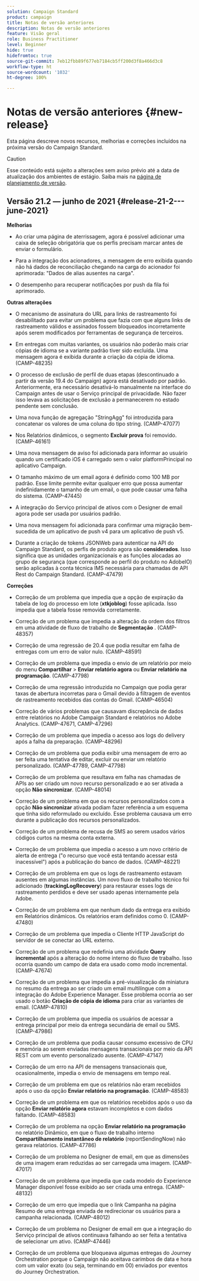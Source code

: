 ```yaml
---
solution: Campaign Standard
product: campaign
title: Notas de versão anteriores
description: Notas de versão anteriores
feature: Visão geral
role: Business Practitioner
level: Beginner
hide: true
hidefromtoc: true
source-git-commit: 7eb12fbb89f677eb7184cb5ff200d3f8a466d3c8
workflow-type: ht
source-wordcount: '1032'
ht-degree: 100%

---
```


# Notas de versão anteriores {#new-release}

Esta página descreve novos recursos, melhorias e correções incluídos na próxima versão do Campaign Standard.

>[!CAUTION]
>
> Esse conteúdo está sujeito a alterações sem aviso prévio até a data de atualização dos ambientes de estágio. Saiba mais na [página de planejamento de versão](../../rn/using/release-planning.md).


## Versão 21.2 — junho de 2021 {#release-21-2---june-2021}

**Melhorias**

* Ao criar uma página de aterrissagem, agora é possível adicionar uma caixa de seleção obrigatória que os perfis precisam marcar antes de enviar o formulário.

* Para a integração dos acionadores, a mensagem de erro exibida quando não há dados de reconciliação chegando na carga do acionador foi aprimorada: &quot;Dados de alias ausentes na carga&quot;.

* O desempenho para recuperar notificações por push da fila foi aprimorado.

**Outras alterações**

* O mecanismo de assinatura do URL para links de rastreamento foi desabilitado para evitar um problema que fazia com que alguns links de rastreamento válidos e assinados fossem bloqueados incorretamente após serem modificados por ferramentas de segurança de terceiros.

* Em entregas com muitas variantes, os usuários não poderão mais criar cópias de idioma se a variante padrão tiver sido excluída. Uma mensagem agora é exibida durante a criação da cópia de idioma. (CAMP-48235)

* O processo de exclusão de perfil de duas etapas (descontinuado a partir da versão 19.4 do Campaign) agora está desativado por padrão. Anteriormente, era necessário desativá-lo manualmente na interface do Campaign antes de usar o Serviço principal de privacidade. Não fazer isso levava as solicitações de exclusão a permanecerem no estado pendente sem conclusão.

* Uma nova função de agregação &quot;StringAgg&quot; foi introduzida para concatenar os valores de uma coluna do tipo string. (CAMP-47077)

* Nos Relatórios dinâmicos, o segmento **Excluir prova** foi removido. (CAMP-46161)

* Uma nova mensagem de aviso foi adicionada para informar ao usuário quando um certificado iOS é carregado sem o valor platformPrincipal no aplicativo Campaign.

* O tamanho máximo de um email agora é definido como 100 MB por padrão. Esse limite permite evitar qualquer erro que possa aumentar indefinidamente o tamanho de um email, o que pode causar uma falha do sistema. (CAMP-47445)

* A integração do Serviço principal de ativos com o Designer de email agora pode ser usada por usuários padrão.

* Uma nova mensagem foi adicionada para confirmar uma migração bem-sucedida de um aplicativo de push v4 para um aplicativo de push v5.

* Durante a criação de tokens JSONWeb para autenticar na API do Campaign Standard, os perfis de produto agora são **considerados**. Isso significa que as unidades organizacionais e as funções alocadas ao grupo de segurança (que corresponde ao perfil do produto no AdobeIO) serão aplicadas à conta técnica IMS necessária para chamadas de API Rest do Campaign Standard. (CAMP-47479)


**Correções**

* Correção de um problema que impedia que a opção de expiração da tabela de log do processo em lote (**xtkjoblog**) fosse aplicada. Isso impedia que a tabela fosse removida corretamente.

* Correção de um problema que impedia a alteração da ordem dos filtros em uma atividade de fluxo de trabalho de **Segmentação** . (CAMP-48357)

* Correção de uma regressão de 20.4 que podia resultar em falha de entregas com um erro de valor nulo. (CAMP-48591)

* Correção de um problema que impedia o envio de um relatório por meio do menu **Compartilhar** > **Enviar relatório agora** ou **Enviar relatório na programação**. (CAMP-47798)

* Correção de uma regressão introduzida no Campaign que podia gerar taxas de abertura incorretas para o Gmail devido à filtragem de eventos de rastreamento recebidos das contas do Gmail. (CAMP-46504)

* Correção de vários problemas que causavam discrepância de dados entre relatórios no Adobe Campaign Standard e relatórios no Adobe Analytics. (CAMP-47671, CAMP-47296)

* Correção de um problema que impedia o acesso aos logs do delivery após a falha da preparação. (CAMP-48296)

* Correção de um problema que podia exibir uma mensagem de erro ao ser feita uma tentativa de editar, excluir ou enviar um relatório personalizado. (CAMP-47789, CAMP-47798)

* Correção de um problema que resultava em falha nas chamadas de APIs ao ser criado um novo recurso personalizado e ao ser ativada a opção **Não sincronizar**. (CAMP-48014)

* Correção de um problema em que os recursos personalizados com a opção **Não sincronizar** ativada podiam fazer referência a um esquema que tinha sido reformulado ou excluído. Esse problema causava um erro durante a publicação dos recursos personalizados.

* Correção de um problema de recusa de SMS ao serem usados vários códigos curtos na mesma conta externa.

* Correção de um problema que impedia o acesso a um novo critério de alerta de entrega (&quot;o recurso que você está tentando acessar está inacessível&quot;) após a publicação do banco de dados. (CAMP-48221)

* Correção de um problema em que os logs de rastreamento estavam ausentes em algumas instâncias. Um novo fluxo de trabalho técnico foi adicionado (**trackingLogRecovery**) para restaurar esses logs de rastreamento perdidos e deve ser usado apenas internamente pela Adobe.

* Correção de um problema em que nenhum dado da entrega era exibido em Relatórios dinâmicos. Os relatórios eram definidos como 0. (CAMP-47480)

* Correção de um problema que impedia o Cliente HTTP JavaScript do servidor de se conectar ao URL externo.

* Correção de um problema que redefinia uma atividade **Query incremental** após a alteração do nome interno do fluxo de trabalho. Isso ocorria quando um campo de data era usado como modo incremental. (CAMP-47674)

* Correção de um problema que impedia a pré-visualização da miniatura no resumo da entrega ao ser criado um email multilíngue com a integração do Adobe Experience Manager. Esse problema ocorria ao ser usado o botão **Criação de cópia de idioma** para criar as variantes de email. (CAMP-47810)

* Correção de um problema que impedia os usuários de acessar a entrega principal por meio da entrega secundária de email ou SMS. (CAMP-47986)

* Correção de um problema que podia causar consumo excessivo de CPU e memória ao serem enviadas mensagens transacionais por meio da API REST com um evento personalizado ausente. (CAMP-47147)

* Correção de um erro na API de mensagens transacionais que, ocasionalmente, impedia o envio de mensagens em tempo real.

* Correção de um problema em que os relatórios não eram recebidos após o uso da opção **Enviar relatório na programação**. (CAMP-48583)

* Correção de um problema em que os relatórios recebidos após o uso da opção **Enviar relatório agora** estavam incompletos e com dados faltando. (CAMP-48583)

* Correção de um problema na opção **Enviar relatório na programação** no relatório Dinâmico, em que o fluxo de trabalho interno **Compartilhamento instantâneo de relatório** (reportSendingNow) não gerava relatórios. (CAMP-47786)

* Correção de um problema no Designer de email, em que as dimensões de uma imagem eram reduzidas ao ser carregada uma imagem. (CAMP-47017)

* Correção de um problema que impedia que cada modelo do Experience Manager disponível fosse exibido ao ser criada uma entrega. (CAMP-48132)

* Correção de um erro que impedia que o link Campanha na página Resumo de uma entrega enviada de redirecionar os usuários para a campanha relacionada. (CAMP-48012)

* Correção de um problema no Designer de email em que a integração do Serviço principal de ativos continuava falhando ao ser feita a tentativa de selecionar um ativo. (CAMP-47446)

* Correção de um problema que bloqueava algumas entregas do Journey Orchestration porque o Campaign não aceitava carimbos de data e hora com um valor exato (ou seja, terminando em 00) enviados por eventos do Journey Orchestration.
